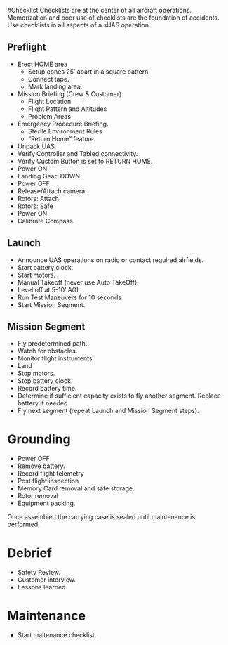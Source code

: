 #Checklist
Checklists are at the center of all aircraft operations.  Memorization and poor use of checklists are the foundation of accidents. Use checklists in all aspects of a sUAS operation.

## Preflight
* Erect HOME area
  * Setup cones 25’ apart in a square pattern.
  * Connect tape.
  * Mark landing area.
* Mission Briefing (Crew & Customer)
  * Flight Location
  * Flight Pattern and Altitudes
  * Problem Areas
* Emergency Procedure Briefing.
  * Sterile Environment Rules
  * “Return Home” feature.
* Unpack UAS.
* Verify Controller and Tabled connectivity.
* Verify Custom Button is set to RETURN HOME.
* Power ON
* Landing Gear: DOWN
* Power OFF
* Release/Attach camera.
* Rotors: Attach
* Rotors: Safe
* Power ON
* Calibrate Compass.

## Launch
* Announce UAS operations on radio or contact required airfields.
* Start battery clock.
* Start motors.
* Manual Takeoff (never use Auto TakeOff).
* Level off at 5-10’ AGL
* Run Test Maneuvers for 10 seconds.
* Start Mission Segment.

## Mission Segment
* Fly predetermined path.
* Watch for obstacles.
* Monitor flight instruments.
* Land
* Stop motors.
* Stop battery clock.
* Record battery time.
* Determine if sufficient capacity exists to fly another segment. Replace battery if needed.
* Fly next segment (repeat Launch and Mission Segment steps).

# Grounding
* Power OFF
* Remove battery.
* Record flight telemetry
* Post flight inspection
* Memory Card removal and safe storage.
* Rotor removal
* Equipment packing.

Once assembled the carrying case is sealed until maintenance is performed.

# Debrief
* Safety Review.
* Customer interview.
* Lessons learned.

# Maintenance
* Start maitenance checklist.
